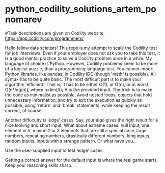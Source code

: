 # python_codility_solutions_artem_ponomarev
#Task descriptions are given on Codility website, https://app.codility.com/programmers/

Hello fellow data scietists! This repo is my attempt to 
scale the Codility test for job interviews. Even if your 
employer does not ask you to take this test, it is a good 
mental practice to solve a Codility problem once in a while. 
My language of choice is Python. However, Codility problems 
seem to be more of a logical puzzle, than a programming 
language test. You cannot import Python libraries, like pandas,
in Codility IDE (though 'math' is possible). All syntax has to 
be quite basic. The most 
difficult part is to make your algorithm 'efficient'. That is,
it has to be either O(1), or O(n), or at worst O(n*log(n)), 
where n=len(A); A is the provided input. The trick is to make
the code as minimalist as possible. Avoid nested loops,
objects that hold unnecessary information, and try to exit the
execution as quickly as possible, using 'return' and 'break'
statements, while keeping the result correct, of course.

Another diffuculty is 'edge' cases. Say, your algo gives the right result for a nice looking and short input. What about extreme cases: null input, one element in A, maybe 2 or 3 elements that are still a special case, large numbers, repeating numbers, drastically different numbers, long inputs, random inputs, inputs with a strange pattern. Or what have you...

Use the user-supplied input to test 'edge' cases.

Getting a correct answer for the default input is where the real game starts. Keep your reasoning skills sharp...
